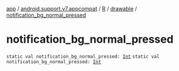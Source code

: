 [app](../../../index.md) / [android.support.v7.appcompat](../../index.md) / [R](../index.md) / [drawable](index.md) / [notification_bg_normal_pressed](.)

# notification_bg_normal_pressed

`static val notification_bg_normal_pressed: `[`Int`](https://kotlinlang.org/api/latest/jvm/stdlib/kotlin/-int/index.html)
`static val notification_bg_normal_pressed: `[`Int`](https://kotlinlang.org/api/latest/jvm/stdlib/kotlin/-int/index.html)